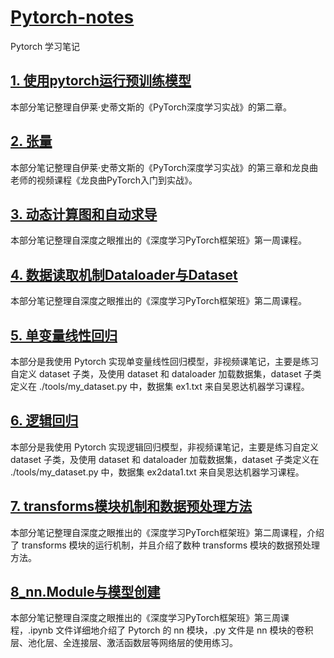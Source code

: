 # [Pytorch-notes](https://github.com/LiuWeiAIinBio/Pytorch-notes)
Pytorch 学习笔记

## [1. 使用pytorch运行预训练模型](https://github.com/LiuWeiAIinBio/Pytorch-notes/tree/main/1_%E4%BD%BF%E7%94%A8pytorch%E8%BF%90%E8%A1%8C%E9%A2%84%E8%AE%AD%E7%BB%83%E6%A8%A1%E5%9E%8B)
本部分笔记整理自伊莱·史蒂文斯的《PyTorch深度学习实战》的第二章。

## [2. 张量](https://github.com/LiuWeiAIinBio/Pytorch-notes/tree/main/2_%E5%BC%A0%E9%87%8F)
本部分笔记整理自伊莱·史蒂文斯的《PyTorch深度学习实战》的第三章和龙良曲老师的视频课程《龙良曲PyTorch入门到实战》。

## [3. 动态计算图和自动求导](https://github.com/LiuWeiAIinBio/Pytorch-notes/tree/main/3_%E5%8A%A8%E6%80%81%E8%AE%A1%E7%AE%97%E5%9B%BE%E5%92%8C%E8%87%AA%E5%8A%A8%E6%B1%82%E5%AF%BC)
本部分笔记整理自深度之眼推出的《深度学习PyTorch框架班》第一周课程。

## [4. 数据读取机制Dataloader与Dataset](https://github.com/LiuWeiAIinBio/Pytorch-notes/tree/main/4_%E6%95%B0%E6%8D%AE%E8%AF%BB%E5%8F%96%E6%9C%BA%E5%88%B6Dataloader%E4%B8%8EDataset)
本部分笔记整理自深度之眼推出的《深度学习PyTorch框架班》第二周课程。

## [5. 单变量线性回归](https://github.com/LiuWeiAIinBio/Pytorch-notes/tree/main/5_%E5%8D%95%E5%8F%98%E9%87%8F%E7%BA%BF%E6%80%A7%E5%9B%9E%E5%BD%92)
本部分是我使用 Pytorch 实现单变量线性回归模型，非视频课笔记，主要是练习自定义 dataset 子类，及使用 dataset 和 dataloader 加载数据集，dataset 子类定义在 ./tools/my_dataset.py 中，数据集 ex1.txt 来自吴恩达机器学习课程。

## [6. 逻辑回归](https://github.com/LiuWeiAIinBio/Pytorch-notes/tree/main/6_%E9%80%BB%E8%BE%91%E5%9B%9E%E5%BD%92)
本部分是我使用 Pytorch 实现逻辑回归模型，非视频课笔记，主要是练习自定义 dataset 子类，及使用 dataset 和 dataloader 加载数据集，dataset 子类定义在 ./tools/my_dataset.py 中，数据集 ex2data1.txt 来自吴恩达机器学习课程。

## [7. transforms模块机制和数据预处理方法](https://github.com/LiuWeiAIinBio/Pytorch-notes/tree/main/7_transforms%E6%A8%A1%E5%9D%97%E6%9C%BA%E5%88%B6%E5%92%8C%E6%95%B0%E6%8D%AE%E9%A2%84%E5%A4%84%E7%90%86%E6%96%B9%E6%B3%95)
本部分笔记整理自深度之眼推出的《深度学习PyTorch框架班》第二周课程，介绍了 transforms 模块的运行机制，并且介绍了数种 transforms 模块的数据预处理方法。

## [8_nn.Module与模型创建](https://github.com/LiuWeiAIinBio/Pytorch-notes/tree/main/8_nn.Module%E4%B8%8E%E6%A8%A1%E5%9E%8B%E5%88%9B%E5%BB%BA)
本部分笔记整理自深度之眼推出的《深度学习PyTorch框架班》第三周课程，.ipynb 文件详细地介绍了 Pytorch 的 nn 模块，.py 文件是 nn 模块的卷积层、池化层、全连接层、激活函数层等网络层的使用练习。
